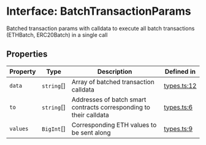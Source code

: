 # Interface: BatchTransactionParams

Batched transaction params with calldata to execute all batch transactions (ETHBatch, ERC20Batch) in a single call

## Properties

| Property | Type | Description | Defined in |
| ------ | ------ | ------ | ------ |
| `data` | `string`[] | Array of batched transaction calldata | [types.ts:12](https://github.com/aditya172926/token_batch_sdk/blob/61a8d4c29abe90e525e3ce490e931163b1571636/src/types.ts#L12) |
| `to` | `string`[] | Addresses of batch smart contracts corresponding to their calldata | [types.ts:6](https://github.com/aditya172926/token_batch_sdk/blob/61a8d4c29abe90e525e3ce490e931163b1571636/src/types.ts#L6) |
| `values` | `BigInt`[] | Corresponding ETH values to be sent along | [types.ts:9](https://github.com/aditya172926/token_batch_sdk/blob/61a8d4c29abe90e525e3ce490e931163b1571636/src/types.ts#L9) |
